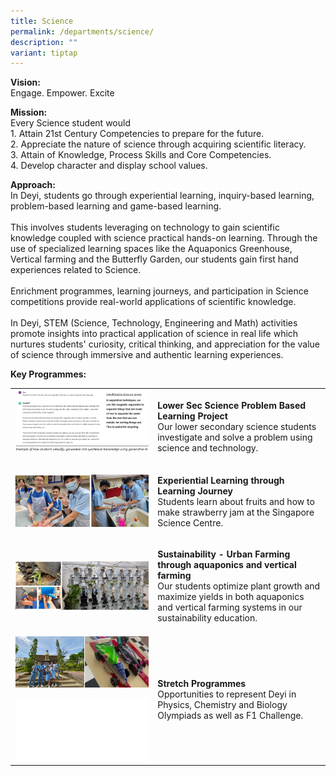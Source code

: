 ```yaml
---
title: Science
permalink: /departments/science/
description: ""
variant: tiptap
---
```

<p><strong>Vision:</strong> 
<br>Engage. Empower. Excite</p>
<p><strong>Mission:</strong> 
<br>Every Science student would
<br>1. Attain 21st Century Competencies to prepare for the future.
<br>2. Appreciate the nature of science through acquiring scientific literacy.
<br>3. Attain of Knowledge, Process Skills and Core Competencies.
<br>4. Develop character and display school values.</p>
<p><strong>Approach:</strong> 
<br>In Deyi, students go through experiential learning, inquiry-based learning,
problem-based learning and game-based learning.
<br>
<br>This involves students leveraging on technology to gain scientific knowledge
coupled with science practical hands-on learning. Through the use of specialized
learning spaces like the Aquaponics Greenhouse, Vertical farming and the
Butterfly Garden, our students gain first hand experiences related to Science.
<br>
<br>Enrichment programmes, learning journeys, and participation in Science
competitions provide real-world applications of scientific knowledge.
<br>
<br>In Deyi, STEM (Science, Technology, Engineering and Math) activities promote
insights into practical application of science in real life which nurtures
students' curiosity, critical thinking, and appreciation for the value
of science through immersive and authentic learning experiences.</p>
<p><strong>Key Programmes:</strong>
</p>
<table>
<tbody>
<tr>
<td rowspan="1" colspan="1">
<div class="isomer-image-wrapper">
<img style="width: 100%" height="auto" width="100%" alt="" src="/images/Departments/Science/2024_Science_pic_1.png">
</div>
<p></p>
</td>
<td rowspan="1" colspan="1">
<p><strong>Lower Sec Science Problem Based Learning Project </strong>
<br>Our lower secondary science students investigate and solve a problem using
science and technology.</p>
</td>
</tr>
<tr>
<td rowspan="1" colspan="1">
<div class="isomer-image-wrapper">
<img style="width: 100%" height="auto" width="100%" alt="" src="/images/Departments/Science/2024_Science_pic_2.png">
</div>
</td>
<td rowspan="1" colspan="1">
<p><strong>Experiential Learning through Learning Journey</strong> 
<br>Students learn about fruits and how to make strawberry jam at the Singapore
Science Centre.</p>
</td>
</tr>
<tr>
<td rowspan="1" colspan="1">
<div class="isomer-image-wrapper">
<img style="width: 100%" height="auto" width="100%" alt="" src="/images/Departments/Science/2024_Science_pic_3.png">
</div>
</td>
<td rowspan="1" colspan="1">
<p><strong>Sustainability - Urban Farming through aquaponics and vertical farming</strong> 
<br>Our students optimize plant growth and maximize yields in both aquaponics
and vertical farming systems in our sustainability education.</p>
</td>
</tr>
<tr>
<td rowspan="1" colspan="1">
<div class="isomer-image-wrapper">
<img style="width: 100%" height="auto" width="100%" alt="" src="/images/Departments/Science/2024_Science_pic_4.png">
</div>
<p></p>
<div class="isomer-image-wrapper">
<img style="width: 100%" height="auto" width="100%" alt="" src="/images/white_square_2.jpg">
</div>
</td>
<td rowspan="1" colspan="1">
<p><strong>Stretch Programmes</strong> 
<br>Opportunities to represent Deyi in Physics, Chemistry and Biology Olympiads
as well as F1 Challenge.</p>
</td>
</tr>
</tbody>
</table>
<p></p>